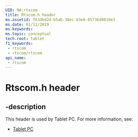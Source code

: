 ```yaml
---
UID: NA:rtscom
title: Rtscom.h header
ms.assetid: f63dbd2d-b5ab-38ec-b3e6-85736d0810e3
ms.date: 01/11/2019
ms.keywords: 
ms.topic: conceptual
tech.root: tablet
f1_keywords:
 - rtscom
 - rtscom/rtscom
api_name:
 - rtscom
---
```


# Rtscom.h header


## -description

This header is used by Tablet PC. For more information, see:

- [Tablet PC](../_tablet/index.md)

